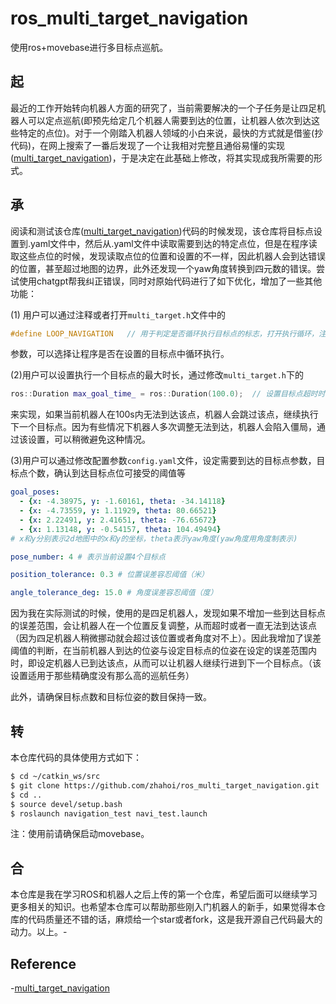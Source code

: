 # ros_multi_target_navigation
使用ros+movebase进行多目标点巡航。



## 起

最近的工作开始转向机器人方面的研究了，当前需要解决的一个子任务是让四足机器人可以定点巡航(即预先给定几个机器人需要到达的位置，让机器人依次到达这些特定的点位)。对于一个刚踏入机器人领域的小白来说，最快的方式就是借鉴(抄代码)，在网上搜索了一番后发现了一个让我相对完整且通俗易懂的实现([multi_target_navigation](https://github.com/wjjcdy/multi_target_navigation))，于是决定在此基础上修改，将其实现成我所需要的形式。



## 承

阅读和测试该仓库([multi_target_navigation](https://github.com/wjjcdy/multi_target_navigation))代码的时候发现，该仓库将目标点设置到.yaml文件中，然后从.yaml文件中读取需要到达的特定点位，但是在程序读取这些点位的时候，发现读取点位的位置和设置的不一样，因此机器人会到达错误的位置，甚至超过地图的边界，此外还发现一个yaw角度转换到四元数的错误。尝试使用chatgpt帮我纠正错误，同时对原始代码进行了如下优化，增加了一些其他功能：

(1) 用户可以通过注释或者打开`multi_target.h`文件中的

```c++
#define LOOP_NAVIGATION   // 用于判定是否循环执行目标点的标志，打开执行循环，注释只执行设定的几个点
```

参数，可以选择让程序是否在设置的目标点中循环执行。



(2)用户可以设置执行一个目标点的最大时长，通过修改`multi_target.h`下的

```c++
ros::Duration max_goal_time_ = ros::Duration(100.0);  // 设置目标点超时时长，即超过100s未到达目标点，即跳过该点，执行下一个目标点
```

来实现，如果当前机器人在100s内无法到达该点，机器人会跳过该点，继续执行下一个目标点。因为有些情况下机器人多次调整无法到达，机器人会陷入僵局，通过该设置，可以稍微避免这种情况。



(3)用户可以通过修改配置参数`config.yaml`文件，设定需要到达的目标点参数，目标点个数，确认到达目标点位可接受的阈值等

```yaml
goal_poses:
  - {x: -4.38975, y: -1.60161, theta: -34.14118}
  - {x: -4.73559, y: 1.11929, theta: 80.66521}
  - {x: 2.22491, y: 2.41651, theta: -76.65672}
  - {x: 1.13148, y: -0.54157, theta: 104.49494}
# x和y分别表示2d地图中的x和y的坐标，theta表示yaw角度(yaw角度用角度制表示)

pose_number: 4 # 表示当前设置4个目标点

position_tolerance: 0.3 # 位置误差容忍阈值（米）

angle_tolerance_deg: 15.0 # 角度误差容忍阈值（度）
```

因为我在实际测试的时候，使用的是四足机器人，发现如果不增加一些到达目标点的误差范围，会让机器人在一个位置反复调整，从而超时或者一直无法到达该点（因为四足机器人稍微挪动就会超过该位置或者角度对不上）。因此我增加了误差阈值的判断，在当前机器人到达的位姿与设定目标点的位姿在设定的误差范围内时，即设定机器人已到达该点，从而可以让机器人继续行进到下一个目标点。（该设置适用于那些精确度没有那么高的巡航任务）

此外，请确保目标点数和目标位姿的数目保持一致。



## 转

本仓库代码的具体使用方式如下：

```bash
$ cd ~/catkin_ws/src
$ git clone https://github.com/zhahoi/ros_multi_target_navigation.git
$ cd ..
$ source devel/setup.bash
$ roslaunch navigation_test navi_test.launch
```

注：使用前请确保启动movebase。



## 合

本仓库是我在学习ROS和机器人之后上传的第一个仓库，希望后面可以继续学习更多相关的知识。也希望本仓库可以帮助那些刚入门机器人的新手，如果觉得本仓库的代码质量还不错的话，麻烦给一个star或者fork，这是我开源自己代码最大的动力。以上。-



## Reference

-[multi_target_navigation](https://github.com/wjjcdy/multi_target_navigation)
